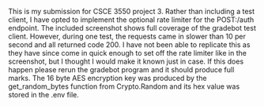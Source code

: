This is my submission for CSCE 3550 project 3. Rather than including a test client, I have opted to implement the optional rate limiter for the POST:/auth endpoint. The included screenshot shows full coverage of the gradebot test client. However, during one test, the requests came in slower than 10 per second and all returned code 200. I have not been able to replicate this as they have since come in quick enough to set off the rate limiter like in the screenshot, but I thought I would make it known just in case. If this does happen please rerun the gradebot program and it should produce full marks. The 16 byte AES encryption key was produced by the get_random_bytes function from Crypto.Random and its hex value was stored in the .env file.
